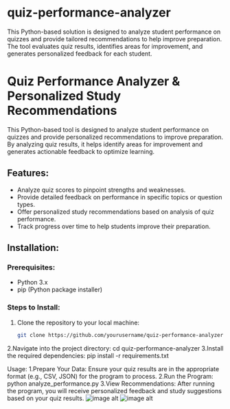 # quiz-performance-analyzer
This Python-based solution is designed to analyze student performance on quizzes and provide tailored recommendations to help improve preparation. The tool evaluates quiz results, identifies areas for improvement, and generates personalized feedback for each student.

# Quiz Performance Analyzer & Personalized Study Recommendations

This Python-based tool is designed to analyze student performance on quizzes and provide personalized recommendations to improve preparation. By analyzing quiz results, it helps identify areas for improvement and generates actionable feedback to optimize learning.

## Features:
- Analyze quiz scores to pinpoint strengths and weaknesses.
- Provide detailed feedback on performance in specific topics or question types.
- Offer personalized study recommendations based on analysis of quiz performance.
- Track progress over time to help students improve their preparation.

## Installation:

### Prerequisites:
- Python 3.x
- pip (Python package installer)

### Steps to Install:

1. Clone the repository to your local machine:
   ```bash
   git clone https://github.com/yourusername/quiz-performance-analyzer.git
2.Navigate into the project directory:
                     cd quiz-performance-analyzer
3.Install the required dependencies:
                     pip install -r requirements.txt

Usage:
1.Prepare Your Data: Ensure your quiz results are in the appropriate format (e.g., CSV, JSON) for the program to process.
2.Run the Program:
             python analyze_performance.py
3.View Recommendations:
             After running the program, you will receive personalized feedback and study suggestions based on your quiz results.
![ image alt ](https://github.com/MrugakshiPatil/quiz-performance-analyzer/blob/a72587dbb14596a376b18de7f2e69ca5c04a8ffc/excecuted%20code%20(1).png)
![ image alt](https://github.com/MrugakshiPatil/quiz-performance-analyzer/blob/9eeb6d9d9acd11a7ae414bc6c62f92f073b92495/executed%20code%20(2).png)
